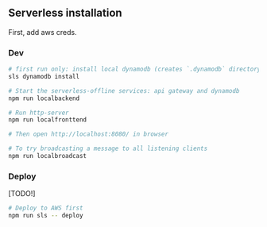 ## Serverless installation

First, add aws creds.

### Dev

```sh
# first run only: install local dynamodb (creates `.dynamodb` directory)
sls dynamodb install

# Start the serverless-offline services: api gateway and dynamodb
npm run localbackend

# Run http-server
npm run localfronttend

# Then open http://localhost:8080/ in browser

# To try broadcasting a message to all listening clients
npm run localbroadcast
```

### Deploy

[TODO!]

```sh
# Deploy to AWS first
npm run sls -- deploy

```

